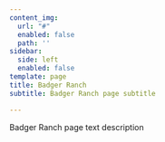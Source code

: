 ```yaml
---
content_img:
  url: "#"
  enabled: false
  path: ''
sidebar:
  side: left
  enabled: false
template: page
title: Badger Ranch
subtitle: Badger Ranch page subtitle

---
```

Badger Ranch page text description